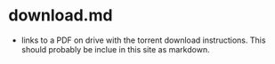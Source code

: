 # download.md 

- links to a PDF on drive with the torrent download instructions. This should
  probably be inclue in this site as markdown.
